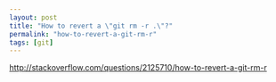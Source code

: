 ```yaml
---
layout: post
title: "How to revert a \"git rm -r .\"?"
permalink: "how-to-revert-a-git-rm-r"
tags: [git]
---
```


<a href="http://stackoverflow.com/questions/2125710/how-to-revert-a-git-rm-r">http://stackoverflow.com/questions/2125710/how-to-revert-a-git-rm-r</a>
